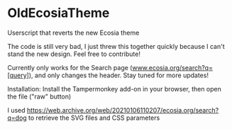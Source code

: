 # OldEcosiaTheme

Userscript that reverts the new Ecosia theme

The code is still very bad, I just threw this together quickly because I can't stand the new design. Feel free to contribute!


Currently only works for the Search page (www.ecosia.org/search?q=[query]), and only changes the header. Stay tuned for more updates!


Installation: Install the Tampermonkey add-on in your browser, then open the file ("raw" button)


I used https://web.archive.org/web/20210106110207/ecosia.org/search?q=dog to retrieve the SVG files and CSS parameters
